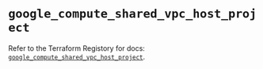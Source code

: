 # `google_compute_shared_vpc_host_project`

Refer to the Terraform Registory for docs: [`google_compute_shared_vpc_host_project`](https://registry.terraform.io/providers/hashicorp/google-beta/4.73.0/docs/resources/google_compute_shared_vpc_host_project).
